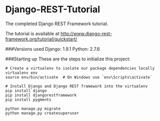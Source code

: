 # Django-REST-Tutorial
The completed Django REST Framework tutorial.

The tutorial is available at http://www.django-rest-framework.org/tutorial/quickstart/

###Versions used
Django: 1.9.1
Python: 2.7.6

###Starting up
These are the steps to initialize this project:

```
# Create a virtualenv to isolate our package dependencies locally
virtualenv env
source env/bin/activate  # On Windows use `env\Scripts\activate`

# Install Django and Django REST framework into the virtualenv
pip install django
pip install djangorestframework
pip install pygments 

python manage.py migrate
python manage.py createsuperuser
```